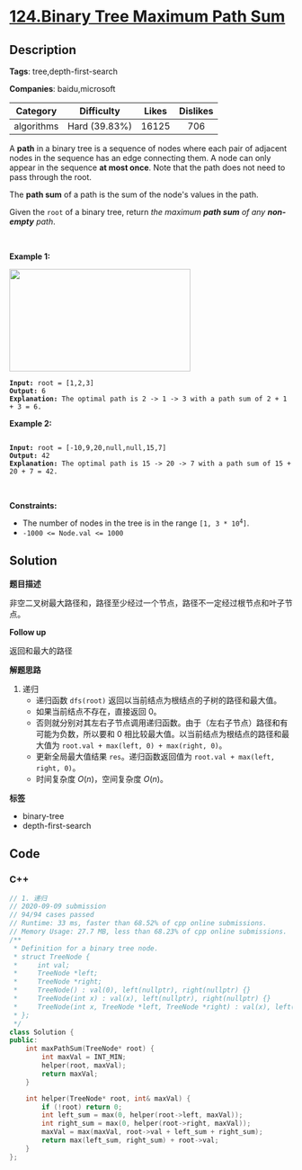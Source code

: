# [124.Binary Tree Maximum Path Sum](https://leetcode.com/problems/binary-tree-maximum-path-sum/description/)

## Description

**Tags**: tree,depth-first-search

**Companies**: baidu,microsoft

|  Category  |  Difficulty   | Likes | Dislikes |
| :--------: | :-----------: | :---: | :------: |
| algorithms | Hard (39.83%) | 16125 |   706    |

<p>A <strong>path</strong> in a binary tree is a sequence of nodes where each pair of adjacent nodes in the sequence has an edge connecting them. A node can only appear in the sequence <strong>at most once</strong>. Note that the path does not need to pass through the root.</p>
<p>The <strong>path sum</strong> of a path is the sum of the node&#39;s values in the path.</p>
<p>Given the <code>root</code> of a binary tree, return <em>the maximum <strong>path sum</strong> of any <strong>non-empty</strong> path</em>.</p>
<p>&nbsp;</p>
<p><strong class="example">Example 1:</strong></p>
<img alt="" src="https://assets.leetcode.com/uploads/2020/10/13/exx1.jpg" style="width: 322px; height: 182px;" />
<pre><code><strong>Input:</strong> root = [1,2,3]
<strong>Output:</strong> 6
<strong>Explanation:</strong> The optimal path is 2 -&gt; 1 -&gt; 3 with a path sum of 2 + 1 + 3 = 6.</code></pre>
<p><strong class="example">Example 2:</strong></p>
<img alt="" src="https://assets.leetcode.com/uploads/2020/10/13/exx2.jpg" />
<pre><code><strong>Input:</strong> root = [-10,9,20,null,null,15,7]
<strong>Output:</strong> 42
<strong>Explanation:</strong> The optimal path is 15 -&gt; 20 -&gt; 7 with a path sum of 15 + 20 + 7 = 42.</code></pre>
<p>&nbsp;</p>
<p><strong>Constraints:</strong></p>
<ul>
  <li>The number of nodes in the tree is in the range <code>[1, 3 * 10<sup>4</sup>]</code>.</li>
  <li><code>-1000 &lt;= Node.val &lt;= 1000</code></li>
</ul>

## Solution

**题目描述**

非空二叉树最大路径和，路径至少经过一个节点，路径不一定经过根节点和叶子节点。

**Follow up**

返回和最大的路径

**解题思路**

1. 递归
   - 递归函数 `dfs(root)` 返回以当前结点为根结点的子树的路径和最大值。
   - 如果当前结点不存在，直接返回 0。
   - 否则就分别对其左右子节点调用递归函数。由于（左右子节点）路径和有可能为负数，所以要和 0 相比较最大值。以当前结点为根结点的路径和最大值为 `root.val + max(left, 0) + max(right, 0)`。
   - 更新全局最大值结果 `res`。递归函数返回值为 `root.val + max(left, right, 0)`。
   - 时间复杂度 $O(n)$，空间复杂度 $O(n)$。

**标签**

- binary-tree
- depth-first-search

<!-- code start -->
## Code

### C++

```cpp
// 1. 递归
// 2020-09-09 submission
// 94/94 cases passed
// Runtime: 33 ms, faster than 68.52% of cpp online submissions.
// Memory Usage: 27.7 MB, less than 68.23% of cpp online submissions.
/**
 * Definition for a binary tree node.
 * struct TreeNode {
 *     int val;
 *     TreeNode *left;
 *     TreeNode *right;
 *     TreeNode() : val(0), left(nullptr), right(nullptr) {}
 *     TreeNode(int x) : val(x), left(nullptr), right(nullptr) {}
 *     TreeNode(int x, TreeNode *left, TreeNode *right) : val(x), left(left), right(right) {}
 * };
 */
class Solution {
public:
    int maxPathSum(TreeNode* root) {
        int maxVal = INT_MIN;
        helper(root, maxVal);
        return maxVal;
    }

    int helper(TreeNode* root, int& maxVal) {
        if (!root) return 0;
        int left_sum = max(0, helper(root->left, maxVal));
        int right_sum = max(0, helper(root->right, maxVal));
        maxVal = max(maxVal, root->val + left_sum + right_sum);
        return max(left_sum, right_sum) + root->val;
    }
};
```

<!-- code end -->
